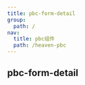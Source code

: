 ```yaml
---
title: pbc-form-detail
group:
  path: /
nav:
  title: pbc组件
  path: /heaven-pbc
---
```


## pbc-form-detail

<code src="./demo/index.tsx"></code>
